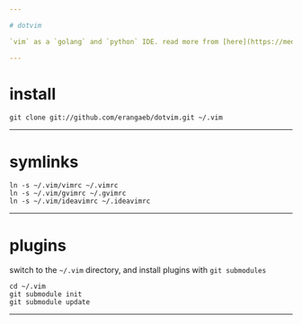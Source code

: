 ```yaml
---

# dotvim

`vim` as a `golang` and `python` IDE. read more from [here](https://medium.com/rahasak/vim-as-my-golang-and-python-ide-a08ac5f0fc15)

---
```


# install

```
git clone git://github.com/erangaeb/dotvim.git ~/.vim
```

---

# symlinks

```
ln -s ~/.vim/vimrc ~/.vimrc
ln -s ~/.vim/gvimrc ~/.gvimrc
ln -s ~/.vim/ideavimrc ~/.ideavimrc
```

---

# plugins

switch to the `~/.vim` directory, and install plugins with `git submodules`

```
cd ~/.vim
git submodule init
git submodule update
```

---
